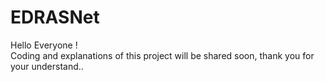 # EDRASNet
Hello Everyone !
<br>
Coding and explanations of this project will be shared soon, thank you for your understand..
